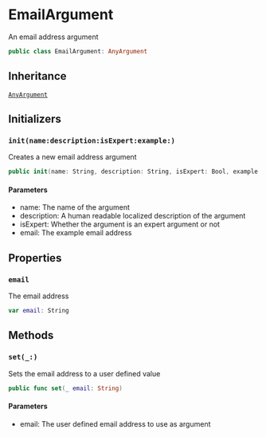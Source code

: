 # EmailArgument

An email address argument

``` swift
public class EmailArgument: AnyArgument
```

## Inheritance

[`AnyArgument`](/AnyArgument)

## Initializers

### `init(name:description:isExpert:example:)`

Creates a new email address argument

``` swift
public init(name: String, description: String, isExpert: Bool, example email: String)
```

#### Parameters

  - name: The name of the argument
  - description: A human readable localized description of the argument
  - isExpert: Whether the argument is an expert argument or not
  - email: The example email address

## Properties

### `email`

The email address

``` swift
var email: String
```

## Methods

### `set(_:)`

Sets the email address to a user defined value

``` swift
public func set(_ email: String)
```

#### Parameters

  - email: The user defined email address to use as argument
